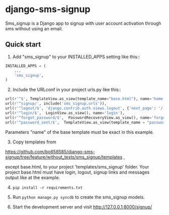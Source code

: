 django-sms-signup
=================

Sms_signup is a Django app to signup with user account
activation through sms without using an email. 

Quick start
-----------

1. Add "sms_signup" to your INSTALLED_APPS setting like this::

```python
INSTALLED_APPS = (
    ...
    'sms_signup',
)
```

2. Include the URLconf in your project urls.py like this::

```python
url(r'^$', TemplateView.as_view(template_name="base.html"), name='home'),
url(r'^signup/', include('sms_signup.urls')),
url(r'^logout/$', 'django.contrib.auth.views.logout', {'next_page': '/'}, name='logout'),
url(r'^login/$',  LoginView.as_view(), name='login'),
url(r'^forgot_password/$',  PasswordRecoveryView.as_view(), name='forgot_password'),
url(r'^password_sent/$',  TemplateView.as_view(template_name = "password_sent.html"), name='password_sent'),
```

Parameters "name" of the base template must be exact in this example.

3. Copy templates from

https://github.com/bo858585/django-sms-signup/tree/feature/without_tests/sms_signup/templates ,

except base.html, to your project 'templates/sms_signup' folder.
Your project base.html must have login, logout, signup links and messages output like at the example.

4. `pip install -r requirements.txt`

5. Run `python manage.py syncdb` to create the sms_signup models.

6. Start the development server and visit http://127.0.0.1:8000/signup/

